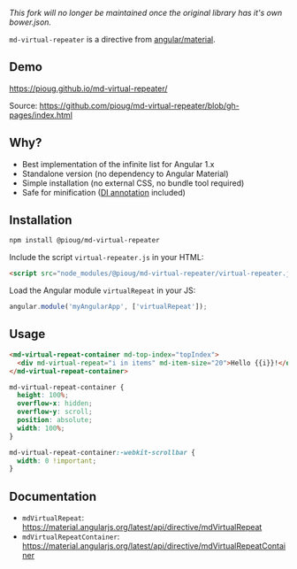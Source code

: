 *This fork will no longer be maintained once the original library has it's own bower.json.*

`md-virtual-repeater` is a directive from [angular/material](https://github.com/angular/material).

## Demo

https://pioug.github.io/md-virtual-repeater/

Source: https://github.com/pioug/md-virtual-repeater/blob/gh-pages/index.html

## Why?

- Best implementation of the infinite list for Angular 1.x
- Standalone version (no dependency to Angular Material)
- Simple installation (no external CSS, no bundle tool required)
- Safe for minification ([DI annotation](https://docs.angularjs.org/guide/di) included)

## Installation

```bash
npm install @pioug/md-virtual-repeater
```

Include the script `virtual-repeater.js` in your HTML:

```html
<script src="node_modules/@pioug/md-virtual-repeater/virtual-repeater.js"></script>
```

Load the Angular module `virtualRepeat` in your JS:

```js
angular.module('myAngularApp', ['virtualRepeat']);
```

## Usage

```html
<md-virtual-repeat-container md-top-index="topIndex">
  <div md-virtual-repeat="i in items" md-item-size="20">Hello {{i}}!</div>
</md-virtual-repeat-container>
```

```css
md-virtual-repeat-container {
  height: 100%;
  overflow-x: hidden;
  overflow-y: scroll;
  position: absolute;
  width: 100%;
}

md-virtual-repeat-container:-webkit-scrollbar {
  width: 0 !important;
}
```

## Documentation

- `mdVirtualRepeat`: https://material.angularjs.org/latest/api/directive/mdVirtualRepeat
- `mdVirtualRepeatContainer`: https://material.angularjs.org/latest/api/directive/mdVirtualRepeatContainer
